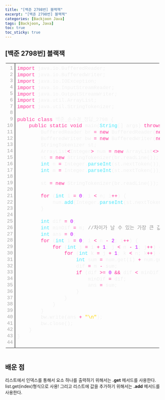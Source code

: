 ```yaml
---
title: "[백준 2798번] 블랙잭"
excerpt: "[백준 2798번] 블랙잭"
categories: [Backjoon Java]
tags: [Backjoon, Java]
toc: true
toc_sticky: true
---
```


## [백준 2798번] 블랙잭

<div class="colorscripter-code" style="color:#f0f0f0;font-family:Consolas, 'Liberation Mono', Menlo, Courier, monospace !important; position:relative !important;overflow:auto"><table class="colorscripter-code-table" style="margin:0;padding:0;border:none;border-radius:4px;" cellspacing="0" cellpadding="0"><tr><td style="padding:6px;border-right:2px solid #4f4f4f"><div style="margin:0;padding:0;word-break:normal;text-align:right;color:#aaa;font-family:Consolas, 'Liberation Mono', Menlo, Courier, monospace !important;line-height:130%"><div style="line-height:130%">1</div><div style="line-height:130%">2</div><div style="line-height:130%">3</div><div style="line-height:130%">4</div><div style="line-height:130%">5</div><div style="line-height:130%">6</div><div style="line-height:130%">7</div><div style="line-height:130%">8</div><div style="line-height:130%">9</div><div style="line-height:130%">10</div><div style="line-height:130%">11</div><div style="line-height:130%">12</div><div style="line-height:130%">13</div><div style="line-height:130%">14</div><div style="line-height:130%">15</div><div style="line-height:130%">16</div><div style="line-height:130%">17</div><div style="line-height:130%">18</div><div style="line-height:130%">19</div><div style="line-height:130%">20</div><div style="line-height:130%">21</div><div style="line-height:130%">22</div><div style="line-height:130%">23</div><div style="line-height:130%">24</div><div style="line-height:130%">25</div><div style="line-height:130%">26</div><div style="line-height:130%">27</div><div style="line-height:130%">28</div><div style="line-height:130%">29</div><div style="line-height:130%">30</div><div style="line-height:130%">31</div><div style="line-height:130%">32</div><div style="line-height:130%">33</div><div style="line-height:130%">34</div><div style="line-height:130%">35</div><div style="line-height:130%">36</div><div style="line-height:130%">37</div><div style="line-height:130%">38</div><div style="line-height:130%">39</div><div style="line-height:130%">40</div><div style="line-height:130%">41</div><div style="line-height:130%">42</div><div style="line-height:130%">43</div><div style="line-height:130%">44</div></div></td><td style="padding:6px 0;text-align:left"><div style="margin:0;padding:0;color:#f0f0f0;font-family:Consolas, 'Liberation Mono', Menlo, Courier, monospace !important;line-height:130%"><div style="padding:0 6px; white-space:pre; line-height:130%"><span style="color:#ff3399">import</span>&nbsp;java.io.BufferedReader;</div><div style="padding:0 6px; white-space:pre; line-height:130%"><span style="color:#ff3399">import</span>&nbsp;java.io.BufferedWriter;</div><div style="padding:0 6px; white-space:pre; line-height:130%"><span style="color:#ff3399">import</span>&nbsp;java.io.IOException;</div><div style="padding:0 6px; white-space:pre; line-height:130%"><span style="color:#ff3399">import</span>&nbsp;java.io.InputStreamReader;</div><div style="padding:0 6px; white-space:pre; line-height:130%"><span style="color:#ff3399">import</span>&nbsp;java.io.OutputStreamWriter;</div><div style="padding:0 6px; white-space:pre; line-height:130%"><span style="color:#ff3399">import</span>&nbsp;java.util.ArrayList;</div><div style="padding:0 6px; white-space:pre; line-height:130%"><span style="color:#ff3399">import</span>&nbsp;java.util.StringTokenizer;</div><div style="padding:0 6px; white-space:pre; line-height:130%">&nbsp;</div><div style="padding:0 6px; white-space:pre; line-height:130%"><span style="color:#ff3399">public</span>&nbsp;<span style="color:#ff3399">class</span>&nbsp;백준_손수경_정답_2798&nbsp;{</div><div style="padding:0 6px; white-space:pre; line-height:130%">&nbsp;&nbsp;&nbsp;&nbsp;<span style="color:#ff3399">public</span>&nbsp;<span style="color:#ff3399">static</span>&nbsp;<span style="color:#ff3399">void</span>&nbsp;main(<span style="color:#4be6fa">String</span>[]&nbsp;args)&nbsp;<span style="color:#ff3399">throws</span>&nbsp;IOException&nbsp;{</div><div style="padding:0 6px; white-space:pre; line-height:130%">&nbsp;&nbsp;&nbsp;&nbsp;&nbsp;&nbsp;&nbsp;&nbsp;BufferedReader&nbsp;br&nbsp;<span style="color:#0086b3"></span><span style="color:#ff3399">=</span>&nbsp;<span style="color:#ff3399">new</span>&nbsp;BufferedReader(<span style="color:#ff3399">new</span>&nbsp;InputStreamReader(<span style="color:#4be6fa">System</span>.<span style="color:#4be6fa">in</span>));</div><div style="padding:0 6px; white-space:pre; line-height:130%">&nbsp;&nbsp;&nbsp;&nbsp;&nbsp;&nbsp;&nbsp;&nbsp;BufferedWriter&nbsp;bw&nbsp;<span style="color:#0086b3"></span><span style="color:#ff3399">=</span>&nbsp;<span style="color:#ff3399">new</span>&nbsp;BufferedWriter(<span style="color:#ff3399">new</span>&nbsp;OutputStreamWriter(<span style="color:#4be6fa">System</span>.<span style="color:#4be6fa">out</span>));</div><div style="padding:0 6px; white-space:pre; line-height:130%">&nbsp;&nbsp;&nbsp;&nbsp;&nbsp;&nbsp;&nbsp;&nbsp;StringTokenizer&nbsp;st;</div><div style="padding:0 6px; white-space:pre; line-height:130%">&nbsp;&nbsp;&nbsp;&nbsp;&nbsp;&nbsp;&nbsp;&nbsp;ArrayList<span style="color:#0086b3"></span><span style="color:#ff3399">&lt;</span>Integer<span style="color:#0086b3"></span><span style="color:#ff3399">&gt;</span>&nbsp;num&nbsp;<span style="color:#0086b3"></span><span style="color:#ff3399">=</span>&nbsp;<span style="color:#ff3399">new</span>&nbsp;ArrayList<span style="color:#0086b3"></span><span style="color:#ff3399">&lt;</span><span style="color:#0086b3"></span><span style="color:#ff3399">&gt;</span>&nbsp;();</div><div style="padding:0 6px; white-space:pre; line-height:130%">&nbsp;&nbsp;&nbsp;&nbsp;&nbsp;&nbsp;&nbsp;&nbsp;st&nbsp;<span style="color:#0086b3"></span><span style="color:#ff3399">=</span>&nbsp;<span style="color:#ff3399">new</span>&nbsp;StringTokenizer(br.readLine());</div><div style="padding:0 6px; white-space:pre; line-height:130%">&nbsp;&nbsp;&nbsp;&nbsp;&nbsp;&nbsp;&nbsp;&nbsp;<span style="color:#4be6fa">int</span>&nbsp;n&nbsp;<span style="color:#0086b3"></span><span style="color:#ff3399">=</span>&nbsp;Integer.<span style="color:#4be6fa">parseInt</span>(st.nextToken());</div><div style="padding:0 6px; white-space:pre; line-height:130%">&nbsp;&nbsp;&nbsp;&nbsp;&nbsp;&nbsp;&nbsp;&nbsp;<span style="color:#4be6fa">int</span>&nbsp;m&nbsp;<span style="color:#0086b3"></span><span style="color:#ff3399">=</span>&nbsp;Integer.<span style="color:#4be6fa">parseInt</span>(st.nextToken());</div><div style="padding:0 6px; white-space:pre; line-height:130%">&nbsp;</div><div style="padding:0 6px; white-space:pre; line-height:130%">&nbsp;&nbsp;&nbsp;&nbsp;&nbsp;&nbsp;&nbsp;&nbsp;st&nbsp;<span style="color:#0086b3"></span><span style="color:#ff3399">=</span>&nbsp;<span style="color:#ff3399">new</span>&nbsp;StringTokenizer(br.readLine());</div><div style="padding:0 6px; white-space:pre; line-height:130%">&nbsp;&nbsp;&nbsp;&nbsp;&nbsp;&nbsp;&nbsp;&nbsp;</div><div style="padding:0 6px; white-space:pre; line-height:130%">&nbsp;&nbsp;&nbsp;&nbsp;&nbsp;&nbsp;&nbsp;&nbsp;<span style="color:#ff3399">for</span>&nbsp;(<span style="color:#4be6fa">int</span>&nbsp;i&nbsp;<span style="color:#0086b3"></span><span style="color:#ff3399">=</span>&nbsp;<span style="color:#c10aff">0</span>;&nbsp;i&nbsp;<span style="color:#0086b3"></span><span style="color:#ff3399">&lt;</span>&nbsp;n;&nbsp;i<span style="color:#0086b3"></span><span style="color:#ff3399">+</span><span style="color:#0086b3"></span><span style="color:#ff3399">+</span>)&nbsp;{</div><div style="padding:0 6px; white-space:pre; line-height:130%">&nbsp;&nbsp;&nbsp;&nbsp;&nbsp;&nbsp;&nbsp;&nbsp;&nbsp;&nbsp;&nbsp;&nbsp;num.<span style="color:#4be6fa">add</span>(Integer.<span style="color:#4be6fa">parseInt</span>(st.nextToken()));</div><div style="padding:0 6px; white-space:pre; line-height:130%">&nbsp;&nbsp;&nbsp;&nbsp;&nbsp;&nbsp;&nbsp;&nbsp;}</div><div style="padding:0 6px; white-space:pre; line-height:130%">&nbsp;</div><div style="padding:0 6px; white-space:pre; line-height:130%">&nbsp;&nbsp;&nbsp;&nbsp;&nbsp;&nbsp;&nbsp;&nbsp;<span style="color:#4be6fa">int</span>&nbsp;dif&nbsp;<span style="color:#0086b3"></span><span style="color:#ff3399">=</span>&nbsp;<span style="color:#c10aff">0</span>;</div><div style="padding:0 6px; white-space:pre; line-height:130%">&nbsp;&nbsp;&nbsp;&nbsp;&nbsp;&nbsp;&nbsp;&nbsp;<span style="color:#4be6fa">int</span>&nbsp;minDif&nbsp;<span style="color:#0086b3"></span><span style="color:#ff3399">=</span>&nbsp;m;&nbsp;<span style="color:#999999">//차이가&nbsp;날&nbsp;수&nbsp;있는&nbsp;가장&nbsp;큰&nbsp;값:&nbsp;m</span></div><div style="padding:0 6px; white-space:pre; line-height:130%">&nbsp;&nbsp;&nbsp;&nbsp;&nbsp;&nbsp;&nbsp;&nbsp;<span style="color:#4be6fa">int</span>&nbsp;ans&nbsp;<span style="color:#0086b3"></span><span style="color:#ff3399">=</span>&nbsp;<span style="color:#c10aff">0</span>;</div><div style="padding:0 6px; white-space:pre; line-height:130%">&nbsp;&nbsp;&nbsp;&nbsp;&nbsp;&nbsp;&nbsp;&nbsp;<span style="color:#ff3399">for</span>&nbsp;(<span style="color:#4be6fa">int</span>&nbsp;i&nbsp;<span style="color:#0086b3"></span><span style="color:#ff3399">=</span>&nbsp;<span style="color:#c10aff">0</span>;&nbsp;i&nbsp;<span style="color:#0086b3"></span><span style="color:#ff3399">&lt;</span>&nbsp;n&nbsp;<span style="color:#0086b3"></span><span style="color:#ff3399">-</span>&nbsp;<span style="color:#c10aff">2</span>;&nbsp;i<span style="color:#0086b3"></span><span style="color:#ff3399">+</span><span style="color:#0086b3"></span><span style="color:#ff3399">+</span>)&nbsp;{</div><div style="padding:0 6px; white-space:pre; line-height:130%">&nbsp;&nbsp;&nbsp;&nbsp;&nbsp;&nbsp;&nbsp;&nbsp;&nbsp;&nbsp;&nbsp;&nbsp;<span style="color:#ff3399">for</span>&nbsp;(<span style="color:#4be6fa">int</span>&nbsp;j&nbsp;<span style="color:#0086b3"></span><span style="color:#ff3399">=</span>&nbsp;i&nbsp;<span style="color:#0086b3"></span><span style="color:#ff3399">+</span>&nbsp;<span style="color:#c10aff">1</span>;&nbsp;j&nbsp;<span style="color:#0086b3"></span><span style="color:#ff3399">&lt;</span>&nbsp;n&nbsp;<span style="color:#0086b3"></span><span style="color:#ff3399">-</span>&nbsp;<span style="color:#c10aff">1</span>;&nbsp;j<span style="color:#0086b3"></span><span style="color:#ff3399">+</span><span style="color:#0086b3"></span><span style="color:#ff3399">+</span>)&nbsp;{</div><div style="padding:0 6px; white-space:pre; line-height:130%">&nbsp;&nbsp;&nbsp;&nbsp;&nbsp;&nbsp;&nbsp;&nbsp;&nbsp;&nbsp;&nbsp;&nbsp;&nbsp;&nbsp;&nbsp;&nbsp;<span style="color:#ff3399">for</span>&nbsp;(<span style="color:#4be6fa">int</span>&nbsp;k&nbsp;<span style="color:#0086b3"></span><span style="color:#ff3399">=</span>&nbsp;j&nbsp;<span style="color:#0086b3"></span><span style="color:#ff3399">+</span>&nbsp;<span style="color:#c10aff">1</span>;&nbsp;k&nbsp;<span style="color:#0086b3"></span><span style="color:#ff3399">&lt;</span>&nbsp;n;&nbsp;k<span style="color:#0086b3"></span><span style="color:#ff3399">+</span><span style="color:#0086b3"></span><span style="color:#ff3399">+</span>)&nbsp;{</div><div style="padding:0 6px; white-space:pre; line-height:130%">&nbsp;&nbsp;&nbsp;&nbsp;&nbsp;&nbsp;&nbsp;&nbsp;&nbsp;&nbsp;&nbsp;&nbsp;&nbsp;&nbsp;&nbsp;&nbsp;&nbsp;&nbsp;&nbsp;&nbsp;<span style="color:#4be6fa">int</span>&nbsp;sum&nbsp;<span style="color:#0086b3"></span><span style="color:#ff3399">=</span>&nbsp;num.get(i)&nbsp;<span style="color:#0086b3"></span><span style="color:#ff3399">+</span>&nbsp;num.get(j)&nbsp;<span style="color:#0086b3"></span><span style="color:#ff3399">+</span>&nbsp;num.get(k);&nbsp;<span style="color:#999999">//리스트에서&nbsp;요소&nbsp;하나를&nbsp;뽑아서&nbsp;사용하기&nbsp;위해서는&nbsp;.get메서드&nbsp;이용</span></div><div style="padding:0 6px; white-space:pre; line-height:130%">&nbsp;&nbsp;&nbsp;&nbsp;&nbsp;&nbsp;&nbsp;&nbsp;&nbsp;&nbsp;&nbsp;&nbsp;&nbsp;&nbsp;&nbsp;&nbsp;&nbsp;&nbsp;&nbsp;&nbsp;dif&nbsp;<span style="color:#0086b3"></span><span style="color:#ff3399">=</span>&nbsp;m&nbsp;<span style="color:#0086b3"></span><span style="color:#ff3399">-</span>&nbsp;sum;</div><div style="padding:0 6px; white-space:pre; line-height:130%">&nbsp;&nbsp;&nbsp;&nbsp;&nbsp;&nbsp;&nbsp;&nbsp;&nbsp;&nbsp;&nbsp;&nbsp;&nbsp;&nbsp;&nbsp;&nbsp;&nbsp;&nbsp;&nbsp;&nbsp;<span style="color:#ff3399">if</span>&nbsp;(dif&nbsp;<span style="color:#0086b3"></span><span style="color:#ff3399">&gt;</span><span style="color:#0086b3"></span><span style="color:#ff3399">=</span>&nbsp;<span style="color:#c10aff">0</span>&nbsp;<span style="color:#0086b3"></span><span style="color:#ff3399">&amp;</span><span style="color:#0086b3"></span><span style="color:#ff3399">&amp;</span>&nbsp;dif&nbsp;<span style="color:#0086b3"></span><span style="color:#ff3399">&lt;</span>&nbsp;minDif)&nbsp;{</div><div style="padding:0 6px; white-space:pre; line-height:130%">&nbsp;&nbsp;&nbsp;&nbsp;&nbsp;&nbsp;&nbsp;&nbsp;&nbsp;&nbsp;&nbsp;&nbsp;&nbsp;&nbsp;&nbsp;&nbsp;&nbsp;&nbsp;&nbsp;&nbsp;&nbsp;&nbsp;&nbsp;&nbsp;minDif&nbsp;<span style="color:#0086b3"></span><span style="color:#ff3399">=</span>&nbsp;dif;</div><div style="padding:0 6px; white-space:pre; line-height:130%">&nbsp;&nbsp;&nbsp;&nbsp;&nbsp;&nbsp;&nbsp;&nbsp;&nbsp;&nbsp;&nbsp;&nbsp;&nbsp;&nbsp;&nbsp;&nbsp;&nbsp;&nbsp;&nbsp;&nbsp;&nbsp;&nbsp;&nbsp;&nbsp;ans&nbsp;<span style="color:#0086b3"></span><span style="color:#ff3399">=</span>&nbsp;sum;</div><div style="padding:0 6px; white-space:pre; line-height:130%">&nbsp;&nbsp;&nbsp;&nbsp;&nbsp;&nbsp;&nbsp;&nbsp;&nbsp;&nbsp;&nbsp;&nbsp;&nbsp;&nbsp;&nbsp;&nbsp;&nbsp;&nbsp;&nbsp;&nbsp;}</div><div style="padding:0 6px; white-space:pre; line-height:130%">&nbsp;&nbsp;&nbsp;&nbsp;&nbsp;&nbsp;&nbsp;&nbsp;&nbsp;&nbsp;&nbsp;&nbsp;&nbsp;&nbsp;&nbsp;&nbsp;}</div><div style="padding:0 6px; white-space:pre; line-height:130%">&nbsp;&nbsp;&nbsp;&nbsp;&nbsp;&nbsp;&nbsp;&nbsp;&nbsp;&nbsp;&nbsp;&nbsp;}</div><div style="padding:0 6px; white-space:pre; line-height:130%">&nbsp;&nbsp;&nbsp;&nbsp;&nbsp;&nbsp;&nbsp;&nbsp;}</div><div style="padding:0 6px; white-space:pre; line-height:130%">&nbsp;&nbsp;&nbsp;&nbsp;&nbsp;&nbsp;&nbsp;&nbsp;bw.write(ans&nbsp;<span style="color:#0086b3"></span><span style="color:#ff3399">+</span>&nbsp;<span style="color:#ffd500">"\n"</span>);</div><div style="padding:0 6px; white-space:pre; line-height:130%">&nbsp;&nbsp;&nbsp;&nbsp;&nbsp;&nbsp;&nbsp;&nbsp;bw.close();</div><div style="padding:0 6px; white-space:pre; line-height:130%">&nbsp;&nbsp;&nbsp;&nbsp;}</div><div style="padding:0 6px; white-space:pre; line-height:130%">}</div><div style="padding:0 6px; white-space:pre; line-height:130%">&nbsp;</div></div><div style="text-align:right;margin-top:-13px;margin-right:5px;font-size:9px;font-style:italic"><a href="http://colorscripter.com/info#e" target="_blank" style="color:#4f4f4ftext-decoration:none">Colored by Color Scripter</a></div></td><td style="vertical-align:bottom;padding:0 2px 4px 0"><a href="http://colorscripter.com/info#e" target="_blank" style="text-decoration:none;color:white"><span style="font-size:9px;word-break:normal;background-color:#4f4f4f;color:white;border-radius:10px;padding:1px">cs</span></a></td></tr></table></div>
<br>

## 배운 점
리스트에서 인덱스를 통해서 요소 하나를 출력하기 위해서는 **.get** 메서드를 사용한다. list.get(index)형식으로 사용! 그리고 리스트에 값을 추가하기 위해서는 **.add** 메서드를 사용한다. 